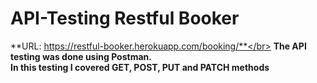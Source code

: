 # API-Testing Restful Booker
**URL: https://restful-booker.herokuapp.com/booking/**</br>
**The API testing was done using <b>Postman</b>.**</br>
**In this testing I covered GET, POST, PUT and PATCH methods**
